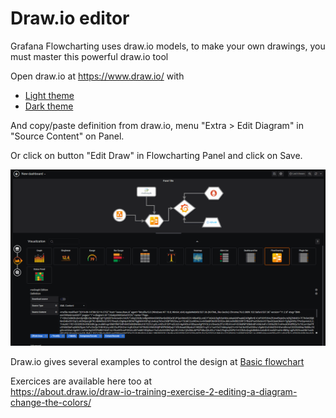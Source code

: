 # Draw.io editor

Grafana Flowcharting uses draw.io models, to make your own drawings, you must master this powerful draw.io tool

Open draw.io at https://www.draw.io/ with  
  - [Light theme](https://www.draw.io/?libraries=1&ui=light)
  - [Dark theme](https://www.draw.io/?libraries=1&ui=dark) 

And copy/paste definition from draw.io, menu "Extra > Edit Diagram" in "Source Content" on Panel.

Or click on button "Edit Draw" in Flowcharting Panel and click on Save.  

![Open editor](images/openEditor_ani.gif)  

Draw.io gives several examples to control the design at [Basic flowchart](https://about.draw.io/flowcharts/)

Exercices are available here too at  
<https://about.draw.io/draw-io-training-exercise-2-editing-a-diagram-change-the-colors/>